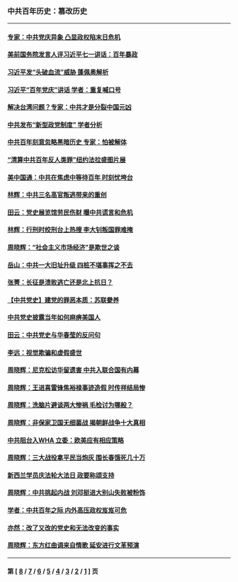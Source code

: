 ### 中共百年历史：篡改历史
---
#### [专家：中共党庆异象 凸显政权陷末日危机](../../pages/nf1176115/n13067084.md?07310430) 
#### [美前国务院发言人评习近平七一讲话：百年暴政](../../pages/nf1176115/n13066986.md?07310430) 
#### [习近平发“头破血流”威胁 蓬佩奥解析](../../pages/nf1176115/n13063604.md?07310430) 
#### [习近平“百年党庆”讲话 学者：重复喊口号](../../pages/nf1176115/n13061411.md?07310430) 
#### [解决台湾问题？专家：中共才是分裂中国元凶](../../pages/nf1176115/n13060811.md?07310430) 
#### [中共发布“新型政党制度” 学者分析](../../pages/nf1176115/n13056354.md?07310430) 
#### [中共百年刻意忽略黑暗历史 专家：怕被解体](../../pages/nf1176115/n13056056.md?07310430) 
#### [“清算中共百年反人类罪”纽约法拉盛图片展](../../pages/nf1176115/n13052220.md?07310430) 
#### [美中国通：中共在焦虑中等待百年 时刻忧垮台](../../pages/nf1176115/n13048820.md?07310430) 
#### [林辉：中共三名高官叛逃带来的重创](../../pages/nf1176115/n13035206.md?07310430) 
#### [田云：党史展览馆劳民伤财 曝中共谎言和危机](../../pages/nf1176115/n13033900.md?07310430) 
#### [林辉：行刑时绞刑台上热搜 李大钊叛国罪难掩](../../pages/nf1176115/n13031965.md?07310430) 
#### [周晓辉：“社会主义市场经济”是欺世之谈](../../pages/nf1176115/n13024090.md?07310430) 
#### [岳山：中共一大旧址升级 四桩不堪事挥之不去](../../pages/nf1176115/n13021697.md?07310430) 
#### [张菁：长征是溃败逃亡还是北上抗日？](../../pages/nf1176115/n13020585.md?07310430) 
#### [【中共党史】建党的罪恶本质：苏联豢养](../../pages/nf1176115/n13011888.md?07310430) 
#### [中共党史披露当年如何麻痹美国人](../../pages/nf1176115/n12966400.md?07310430) 
#### [田云：中共党史与华春莹的反问句](../../pages/nf1176115/n12765178.md?07310430) 
#### [李远：视觉欺骗和虚假盛世](../../pages/nf1176115/n12993376.md?07310430) 
#### [周晓辉：尼克松访华留遗害 中共入联合国有内幕](../../pages/nf1176115/n12991422.md?07310430) 
#### [周晓辉：王进喜雷锋焦裕禄事迹造假 时传祥结局惨](../../pages/nf1176115/n12985497.md?07310430) 
#### [周晓辉：洗脑片避谈两大惨祸 毛检讨为哪般？](../../pages/nf1176115/n12971285.md?07310430) 
#### [周晓辉：非保家卫国无细菌战 揭朝鲜战争十大真相](../../pages/nf1176115/n12954161.md?07310430) 
#### [中共阻台入WHA 立委：欧美应有相应策略](../../pages/nf1176115/n12939343.md?07310430) 
#### [周晓辉：三大战役拿平民当炮灰 围长春饿死几十万](../../pages/nf1176115/n12934921.md?07310430) 
#### [新西兰学员庆法轮大法日 政要称颂支持](../../pages/nf1176115/n12932715.md?07310430) 
#### [周晓辉：中共挑起内战 刘邓挺进大别山失败被粉饰](../../pages/nf1176115/n12929004.md?07310430) 
#### [学者：中共百年之际 内外高压政权岌岌可危](../../pages/nf1176115/n12925426.md?07310430) 
#### [亦然：改了又改的党史和无法改变的事实](../../pages/nf1176115/n12919443.md?07310430) 
#### [周晓辉：东方红曲调来自情歌 延安进行文革预演](../../pages/nf1176115/n12914429.md?07310430) 

---
#### 第 [ [8](./8.md?07310430) / [7](./7.md?07310430) / [6](./6.md?07310430) / [5](./5.md?07310430) / [4](./4.md?07310430) / [3](./3.md?07310430) / [2](./2.md?07310430) / [1](./1.md?07310430) ] 页
